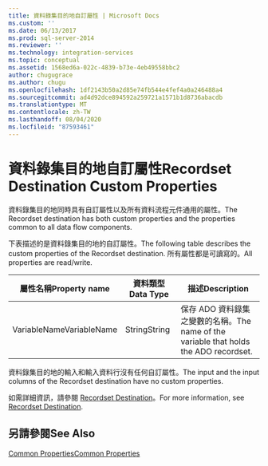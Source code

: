 ```yaml
---
title: 資料錄集目的地自訂屬性 | Microsoft Docs
ms.custom: ''
ms.date: 06/13/2017
ms.prod: sql-server-2014
ms.reviewer: ''
ms.technology: integration-services
ms.topic: conceptual
ms.assetid: 1568ed6a-022c-4839-b73e-4eb49558bbc2
author: chugugrace
ms.author: chugu
ms.openlocfilehash: 1df2143b50a2d85e74fb544e4fef4a0a246488a4
ms.sourcegitcommit: ad4d92dce894592a259721a1571b1d8736abacdb
ms.translationtype: MT
ms.contentlocale: zh-TW
ms.lasthandoff: 08/04/2020
ms.locfileid: "87593461"
---
```

# <a name="recordset-destination-custom-properties"></a><span data-ttu-id="fc172-102">資料錄集目的地自訂屬性</span><span class="sxs-lookup"><span data-stu-id="fc172-102">Recordset Destination Custom Properties</span></span>
  <span data-ttu-id="fc172-103">資料錄集目的地同時具有自訂屬性以及所有資料流程元件通用的屬性。</span><span class="sxs-lookup"><span data-stu-id="fc172-103">The Recordset destination has both custom properties and the properties common to all data flow components.</span></span>  
  
 <span data-ttu-id="fc172-104">下表描述的是資料錄集目的地的自訂屬性。</span><span class="sxs-lookup"><span data-stu-id="fc172-104">The following table describes the custom properties of the Recordset destination.</span></span> <span data-ttu-id="fc172-105">所有屬性都是可讀寫的。</span><span class="sxs-lookup"><span data-stu-id="fc172-105">All properties are read/write.</span></span>  
  
|<span data-ttu-id="fc172-106">屬性名稱</span><span class="sxs-lookup"><span data-stu-id="fc172-106">Property name</span></span>|<span data-ttu-id="fc172-107">資料類型</span><span class="sxs-lookup"><span data-stu-id="fc172-107">Data Type</span></span>|<span data-ttu-id="fc172-108">描述</span><span class="sxs-lookup"><span data-stu-id="fc172-108">Description</span></span>|  
|-------------------|---------------|-----------------|  
|<span data-ttu-id="fc172-109">VariableName</span><span class="sxs-lookup"><span data-stu-id="fc172-109">VariableName</span></span>|<span data-ttu-id="fc172-110">String</span><span class="sxs-lookup"><span data-stu-id="fc172-110">String</span></span>|<span data-ttu-id="fc172-111">保存 ADO 資料錄集之變數的名稱。</span><span class="sxs-lookup"><span data-stu-id="fc172-111">The name of the variable that holds the ADO recordset.</span></span>|  
  
 <span data-ttu-id="fc172-112">資料錄集目的地的輸入和輸入資料行沒有任何自訂屬性。</span><span class="sxs-lookup"><span data-stu-id="fc172-112">The input and the input columns of the Recordset destination have no custom properties.</span></span>  
  
 <span data-ttu-id="fc172-113">如需詳細資訊，請參閱 [Recordset Destination](recordset-destination.md)。</span><span class="sxs-lookup"><span data-stu-id="fc172-113">For more information, see [Recordset Destination](recordset-destination.md).</span></span>  
  
## <a name="see-also"></a><span data-ttu-id="fc172-114">另請參閱</span><span class="sxs-lookup"><span data-stu-id="fc172-114">See Also</span></span>  
 [<span data-ttu-id="fc172-115">Common Properties</span><span class="sxs-lookup"><span data-stu-id="fc172-115">Common Properties</span></span>](../common-properties.md)  
  
  
